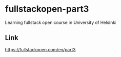 # fullstackopen-part3
Learning fullstack open course in University of Helsinki 

## Link
https://fullstackopen.com/en/part3
